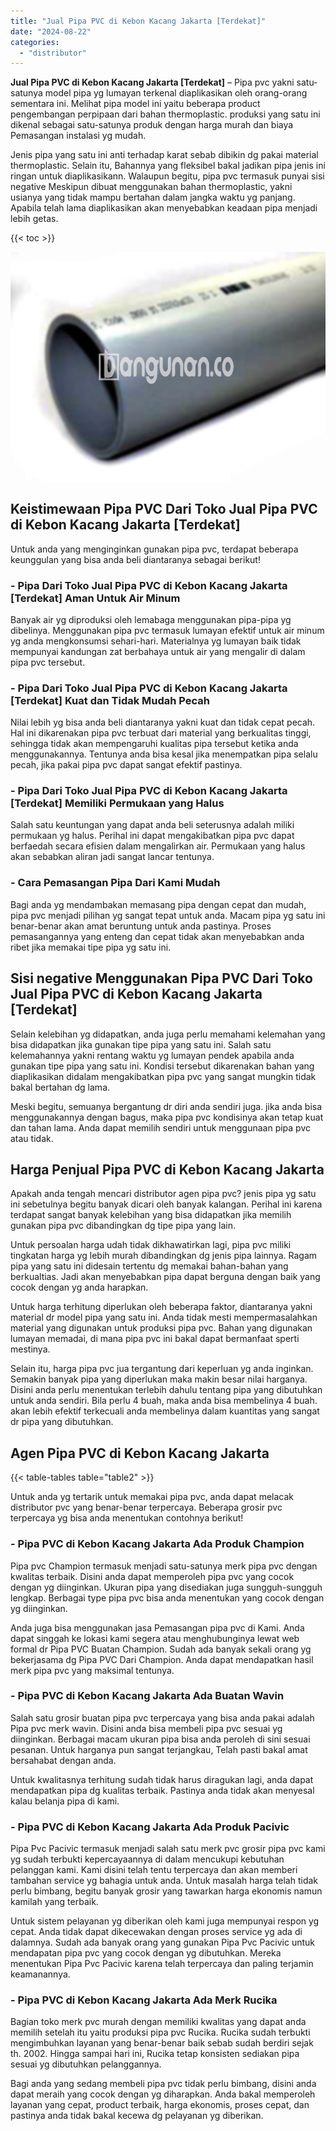 ```yaml
---
title: "Jual Pipa PVC di Kebon Kacang Jakarta [Terdekat]"
date: "2024-08-22"
categories: 
  - "distributor"
---
```


**Jual Pipa PVC di Kebon Kacang Jakarta \[Terdekat\]** – Pipa pvc yakni satu-satunya model pipa yg lumayan terkenal diaplikasikan oleh orang-orang sementara ini. Melihat pipa model ini yaitu beberapa product pengembangan perpipaan dari bahan thermoplastic. produksi yang satu ini dikenal sebagai satu-satunya produk dengan harga murah dan biaya Pemasangan instalasi yg mudah.

Jenis pipa yang satu ini anti terhadap karat sebab dibikin dg pakai material thermoplastic. Selain itu, Bahannya yang fleksibel bakal jadikan pipa jenis ini ringan untuk diaplikasikann. Walaupun begitu, pipa pvc termasuk punyai sisi negative Meskipun dibuat menggunakan bahan thermoplastic, yakni usianya yang tidak mampu bertahan dalam jangka waktu yg panjang. Apabila telah lama diaplikasikan akan menyebabkan keadaan pipa menjadi lebih getas.

{{< toc >}}

![](/images/jaul-pipa-pvc-65.png)

## Keistimewaan Pipa PVC Dari Toko Jual Pipa PVC di Kebon Kacang Jakarta \[Terdekat\]

Untuk anda yang menginginkan gunakan pipa pvc, terdapat beberapa keunggulan yang bisa anda beli diantaranya sebagai berikut!

### \- Pipa Dari Toko Jual Pipa PVC di Kebon Kacang Jakarta \[Terdekat\] Aman Untuk Air Minum

Banyak air yg diproduksi oleh lemabaga menggunakan pipa-pipa yg dibelinya. Menggunakan pipa pvc termasuk lumayan efektif untuk air minum yg anda mengkonsumsi sehari-hari. Materialnya yg lumayan baik tidak mempunyai kandungan zat berbahaya untuk air yang mengalir di dalam pipa pvc tersebut.

### \- Pipa Dari Toko Jual Pipa PVC di Kebon Kacang Jakarta \[Terdekat\] Kuat dan Tidak Mudah Pecah

Nilai lebih yg bisa anda beli diantaranya yakni kuat dan tidak cepat pecah. Hal ini dikarenakan pipa pvc terbuat dari material yang berkualitas tinggi, sehingga tidak akan mempengaruhi kualitas pipa tersebut ketika anda menggunakannya. Tentunya anda bisa kesal jika menempatkan pipa selalu pecah, jika pakai pipa pvc dapat sangat efektif pastinya.

### \- Pipa Dari Toko Jual Pipa PVC di Kebon Kacang Jakarta \[Terdekat\] Memiliki Permukaan yang Halus

Salah satu keuntungan yang dapat anda beli seterusnya adalah miliki permukaan yg halus. Perihal ini dapat mengakibatkan pipa pvc dapat berfaedah secara efisien dalam mengalirkan air. Permukaan yang halus akan sebabkan aliran jadi sangat lancar tentunya.

### \- Cara Pemasangan Pipa Dari Kami Mudah

Bagi anda yg mendambakan memasang pipa dengan cepat dan mudah, pipa pvc menjadi pilihan yg sangat tepat untuk anda. Macam pipa yg satu ini benar-benar akan amat beruntung untuk anda pastinya. Proses pemasangannya yang enteng dan cepat tidak akan menyebabkan anda ribet jika memakai tipe pipa yg satu ini.

## Sisi negative Menggunakan Pipa PVC Dari Toko Jual Pipa PVC di Kebon Kacang Jakarta \[Terdekat\]

Selain kelebihan yg didapatkan, anda juga perlu memahami kelemahan yang bisa didapatkan jika gunakan tipe pipa yang satu ini. Salah satu kelemahannya yakni rentang waktu yg lumayan pendek apabila anda gunakan tipe pipa yang satu ini. Kondisi tersebut dikarenakan bahan yang diaplikasikan didalam mengakibatkan pipa pvc yang sangat mungkin tidak bakal bertahan dg lama.

Meski begitu, semuanya bergantung dr diri anda sendiri juga. jika anda bisa menggunakannya dengan bagus, maka pipa pvc kondisinya akan tetap kuat dan tahan lama. Anda dapat memilih sendiri untuk menggunaan pipa pvc atau tidak.

## Harga Penjual Pipa PVC di Kebon Kacang Jakarta

Apakah anda tengah mencari distributor agen pipa pvc? jenis pipa yg satu ini sebetulnya begitu banyak dicari oleh banyak kalangan. Perihal ini karena terdapat sangat banyak kelebihan yang bisa didapatkan jika memilih gunakan pipa pvc dibandingkan dg tipe pipa yang lain.

Untuk persoalan harga udah tidak dikhawatirkan lagi, pipa pvc miliki tingkatan harga yg lebih murah dibandingkan dg jenis pipa lainnya. Ragam pipa yang satu ini didesain tertentu dg memakai bahan-bahan yang berkualtias. Jadi akan menyebabkan pipa dapat berguna dengan baik yang cocok dengan yg anda harapkan.

Untuk harga terhitung diperlukan oleh beberapa faktor, diantaranya yakni material dr model pipa yang satu ini. Anda tidak mesti mempermasalahkan material yang digunakan untuk produksi pipa pvc. Bahan yang digunakan lumayan memadai, di mana pipa pvc ini bakal dapat bermanfaat sperti mestinya.

Selain itu, harga pipa pvc jua tergantung dari keperluan yg anda inginkan. Semakin banyak pipa yang diperlukan maka makin besar nilai harganya. Disini anda perlu menentukan terlebih dahulu tentang pipa yang dibutuhkan untuk anda sendiri. Bila perlu 4 buah, maka anda bisa membelinya 4 buah. akan lebih efektif terkecuali anda membelinya dalam kuantitas yang sangat dr pipa yang dibutuhkan.

## Agen Pipa PVC di Kebon Kacang Jakarta

{{< table-tables table="table2" >}}

Untuk anda yg tertarik untuk memakai pipa pvc, anda dapat melacak distributor pvc yang benar-benar terpercaya. Beberapa grosir pvc terpercaya yg bisa anda menentukan contohnya berikut!

### \- Pipa PVC di Kebon Kacang Jakarta Ada Produk Champion

Pipa pvc Champion termasuk menjadi satu-satunya merk pipa pvc dengan kwalitas terbaik. Disini anda dapat memperoleh pipa pvc yang cocok dengan yg diinginkan. Ukuran pipa yang disediakan juga sungguh-sungguh lengkap. Berbagai type pipa pvc bisa anda menentukan yang cocok dengan yg diinginkan.

Anda juga bisa menggunakan jasa Pemasangan pipa pvc di Kami. Anda dapat singgah ke lokasi kami segera atau menghubunginya lewat web formal dr Pipa PVC Buatan Champion. Sudah ada banyak sekali orang yg bekerjasama dg Pipa PVC Dari Champion. Anda dapat mendapatkan hasil merk pipa pvc yang maksimal tentunya.

### \- Pipa PVC di Kebon Kacang Jakarta Ada Buatan Wavin

Salah satu grosir buatan pipa pvc terpercaya yang bisa anda pakai adalah Pipa pvc merk wavin. Disini anda bisa membeli pipa pvc sesuai yg diinginkan. Berbagai macam ukuran pipa bisa anda peroleh di sini sesuai pesanan. Untuk harganya pun sangat terjangkau, Telah pasti bakal amat bersahabat dengan anda.

Untuk kwalitasnya terhitung sudah tidak harus diragukan lagi, anda dapat mendapatkan pipa dg kualitas terbaik. Pastinya anda tidak akan menyesal kalau belanja pipa di kami.

### \- Pipa PVC di Kebon Kacang Jakarta Ada Produk Pacivic

Pipa Pvc Pacivic termasuk menjadi salah satu merk pvc grosir pipa pvc kami yg sudah terbukti kepercayaannya di dalam mencukupi kebutuhan pelanggan kami. Kami disini telah tentu terpercaya dan akan memberi tambahan service yg bahagia untuk anda. Untuk masalah harga telah tidak perlu bimbang, begitu banyak grosir yang tawarkan harga ekonomis namun kamilah yang terbaik.

Untuk sistem pelayanan yg diberikan oleh kami juga mempunyai respon yg cepat. Anda tidak dapat dikecewakan dengan proses service yg ada di dalamnya. Sudah ada banyak orang yang gunakan Pipa Pvc Pacivic untuk mendapatan pipa pvc yang cocok dengan yg dibutuhkan. Mereka menentukan Pipa Pvc Pacivic karena telah terpercaya dan paling terjamin keamanannya.

### \- Pipa PVC di Kebon Kacang Jakarta Ada Merk Rucika

Bagian toko merk pvc murah dengan memiliki kwalitas yang dapat anda memilih setelah itu yaitu produksi pipa pvc Rucika. Rucika sudah terbukti mengimbuhkan layanan yang benar-benar baik sebab sudah berdiri sejak th. 2002. Hingga sampai hari ini, Rucika tetap konsisten sediakan pipa sesuai yg dibutuhkan pelanggannya.

Bagi anda yang sedang membeli pipa pvc tidak perlu bimbang, disini anda dapat meraih yang cocok dengan yg diharapkan. Anda bakal memperoleh layanan yang cepat, product terbaik, harga ekonomis, proses cepat, dan pastinya anda tidak bakal kecewa dg pelayanan yg diberikan.
